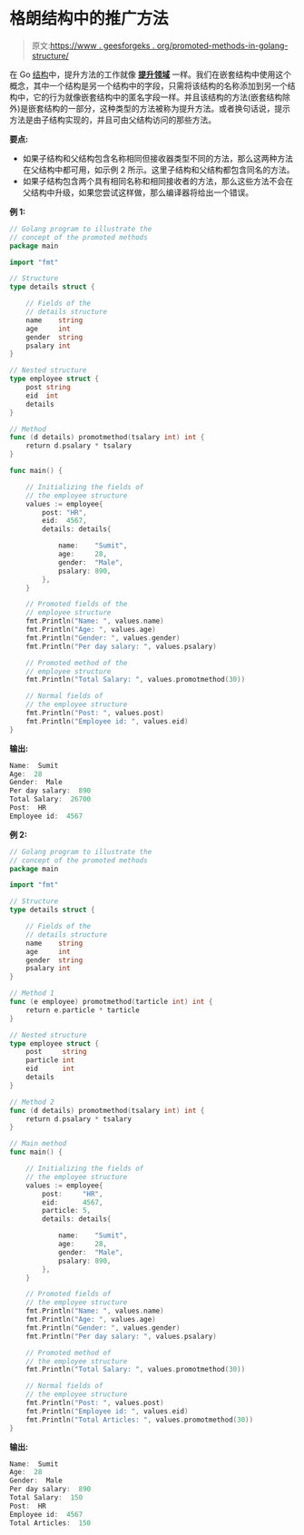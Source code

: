 # 格朗结构中的推广方法

> 原文:[https://www . geesforgeks . org/promoted-methods-in-golang-structure/](https://www.geeksforgeeks.org/promoted-methods-in-golang-structure/)

在 Go [结构](https://www.geeksforgeeks.org/structures-in-golang/)中，提升方法的工作就像 [**提升领域**](https://www.geeksforgeeks.org/promoted-fields-in-golang-structure/) 一样。我们在嵌套结构中使用这个概念，其中一个结构是另一个结构中的字段，只需将该结构的名称添加到另一个结构中，它的行为就像嵌套结构中的匿名字段一样。并且该结构的方法(嵌套结构除外)是嵌套结构的一部分，这种类型的方法被称为提升方法。或者换句话说，提示方法是由子结构实现的，并且可由父结构访问的那些方法。

**要点:**

*   如果子结构和父结构包含名称相同但接收器类型不同的方法，那么这两种方法在父结构中都可用，如示例 2 所示。这里子结构和父结构都包含同名的方法。
*   如果子结构包含两个具有相同名称和相同接收者的方法，那么这些方法不会在父结构中升级，如果您尝试这样做，那么编译器将给出一个错误。

**例 1:**

```go
// Golang program to illustrate the
// concept of the promoted methods
package main

import "fmt"

// Structure
type details struct {

    // Fields of the
    // details structure
    name    string
    age     int
    gender  string
    psalary int
}

// Nested structure
type employee struct {
    post string
    eid  int
    details
}

// Method
func (d details) promotmethod(tsalary int) int {
    return d.psalary * tsalary
}

func main() {

    // Initializing the fields of
    // the employee structure
    values := employee{
        post: "HR",
        eid:  4567,
        details: details{

            name:    "Sumit",
            age:     28,
            gender:  "Male",
            psalary: 890,
        },
    }

    // Promoted fields of the 
    // employee structure
    fmt.Println("Name: ", values.name)
    fmt.Println("Age: ", values.age)
    fmt.Println("Gender: ", values.gender)
    fmt.Println("Per day salary: ", values.psalary)

    // Promoted method of the
    // employee structure
    fmt.Println("Total Salary: ", values.promotmethod(30))

    // Normal fields of
    // the employee structure
    fmt.Println("Post: ", values.post)
    fmt.Println("Employee id: ", values.eid)
}
```

**输出:**

```go
Name:  Sumit
Age:  28
Gender:  Male
Per day salary:  890
Total Salary:  26700
Post:  HR
Employee id:  4567

```

**例 2:**

```go
// Golang program to illustrate the
// concept of the promoted methods
package main

import "fmt"

// Structure
type details struct {

    // Fields of the
    // details structure
    name    string
    age     int
    gender  string
    psalary int
}

// Method 1
func (e employee) promotmethod(tarticle int) int {
    return e.particle * tarticle
}

// Nested structure
type employee struct {
    post     string
    particle int
    eid      int
    details
}

// Method 2
func (d details) promotmethod(tsalary int) int {
    return d.psalary * tsalary
}

// Main method
func main() {

    // Initializing the fields of
    // the employee structure
    values := employee{
        post:     "HR",
        eid:      4567,
        particle: 5,
        details: details{

            name:    "Sumit",
            age:     28,
            gender:  "Male",
            psalary: 890,
        },
    }

    // Promoted fields of
    // the employee structure
    fmt.Println("Name: ", values.name)
    fmt.Println("Age: ", values.age)
    fmt.Println("Gender: ", values.gender)
    fmt.Println("Per day salary: ", values.psalary)

    // Promoted method of 
    // the employee structure
    fmt.Println("Total Salary: ", values.promotmethod(30))

    // Normal fields of
    // the employee structure
    fmt.Println("Post: ", values.post)
    fmt.Println("Employee id: ", values.eid)
    fmt.Println("Total Articles: ", values.promotmethod(30))
}
```

**输出:**

```go
Name:  Sumit
Age:  28
Gender:  Male
Per day salary:  890
Total Salary:  150
Post:  HR
Employee id:  4567
Total Articles:  150

```